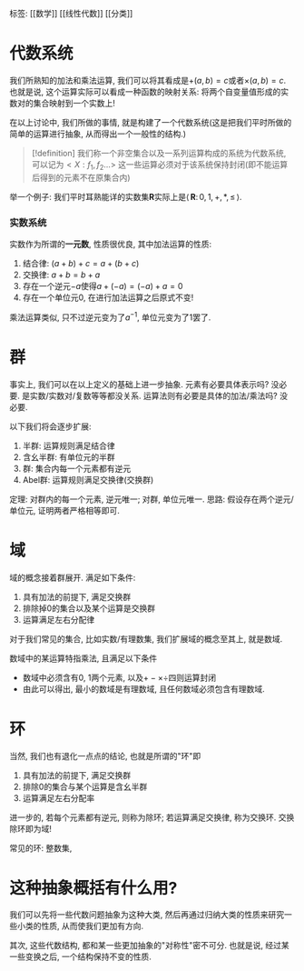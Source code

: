 标签: [[数学]] [[线性代数]] [[分类]]

# 代数系统

我们所熟知的加法和乘法运算, 我们可以将其看成是$+(a, b) = c$或者$\times(a, b) = c$. 也就是说, 这个运算实际可以看成一种函数的映射关系: 将两个自变量值形成的实数对的集合映射到一个实数上! 

在以上讨论中, 我们所做的事情, 就是构建了一个代数系统(这是把我们平时所做的简单的运算进行抽象, 从而得出一个一般性的结构.)

>[!definition]
>我们称一个非空集合以及一系列运算构成的系统为代数系统, 可以记为$<X:f_{1}, f_{2}\dots>$
>这一些运算必须对于该系统保持封闭(即不能运算后得到的元素不在原集合内)

举一个例子: 我们平时耳熟能详的实数集$\mathbf{R}$实际上是$\langle\,\mathbf{R}\colon 0, 1, +, *, \leqslant\,\rangle$. 

### 实数系统

实数作为所谓的**一元数**, 性质很优良, 其中加法运算的性质: 
1. 结合律: $(a+b)+c = a+(b+c)$
2. 交换律: $a+b = b+a$
3. 存在一个逆元$-a$使得$a+(-a) = (-a)+a = 0$
4. 存在一个单位元0, 在进行加法运算之后原式不变! 

乘法运算类似, 只不过逆元变为了$a^{-1}$, 单位元变为了1罢了. 

# 群

事实上, 我们可以在以上定义的基础上进一步抽象. 元素有必要具体表示吗? 没必要. 是实数/实数对/复数等等都没关系. 运算法则有必要是具体的加法/乘法吗? 没必要. 

以下我们将会逐步扩展: 
1. 半群: 运算规则满足结合律
2. 含幺半群: 有单位元的半群
3. 群: 集合内每一个元素都有逆元
4. Abel群: 运算规则满足交换律(交换群)

定理: 对群内的每一个元素, 逆元唯一; 对群, 单位元唯一. 
思路: 假设存在两个逆元/单位元, 证明两者严格相等即可. 

# 域

域的概念接着群展开. 满足如下条件: 
1. 具有加法的前提下, 满足交换群
2. 排除掉0的集合以及某个运算是交换群
3. 运算满足左右分配律

对于我们常见的集合, 比如实数/有理数集, 我们扩展域的概念至其上, 就是数域. 

数域中的某运算特指乘法, 且满足以下条件
+ 数域中必须含有0, 1两个元素, 以及$+-\times\div$四则运算封闭
+ 由此可以得出, 最小的数域是有理数域, 且任何数域必须包含有理数域. 

# 环

当然, 我们也有退化一点点的结论, 也就是所谓的"环"即
1. 具有加法的前提下, 满足交换群
2. 排除0的集合与某个运算是含幺半群
3. 运算满足左右分配率

进一步的, 若每个元素都有逆元, 则称为除环; 若运算满足交换律, 称为交换环. 交换除环即为域! 

常见的环: 整数集, 

# 这种抽象概括有什么用? 

我们可以先将一些代数问题抽象为这种大类, 然后再通过归纳大类的性质来研究一些小类的性质, 从而使我们更加有方向. 

其次, 这些代数结构, 都和某一些更加抽象的"对称性"密不可分. 也就是说, 经过某一些变换之后, 一个结构保持不变的性质. 